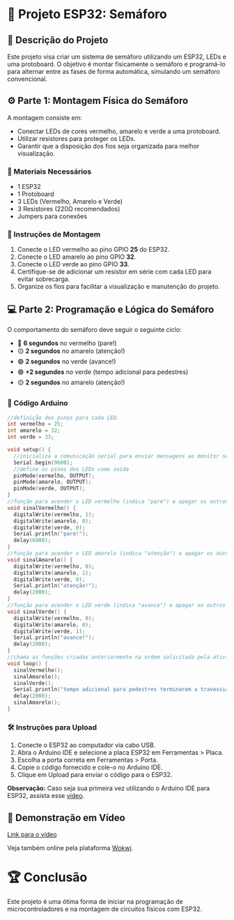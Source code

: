 # 🚦 Projeto ESP32: Semáforo

## 📝 Descrição do Projeto
Este projeto visa criar um sistema de semáforo utilizando um ESP32, LEDs e uma protoboard. O objetivo é montar fisicamente o semáforo e programá-lo para alternar entre as fases de forma automática, simulando um semáforo convencional.

## ⚙️ Parte 1: Montagem Física do Semáforo
A montagem consiste em:
- Conectar LEDs de cores vermelho, amarelo e verde a uma protoboard.
- Utilizar resistores para proteger os LEDs.
- Garantir que a disposição dos fios seja organizada para melhor visualização.

### 🚨 Materiais Necessários
- 1 ESP32
- 1 Protoboard
- 3 LEDs (Vermelho, Amarelo e Verde)
- 3 Resistores (220Ω recomendados)
- Jumpers para conexões

### 🔧 Instruções de Montagem
1. Conecte o LED vermelho ao pino GPIO **25** do ESP32.
2. Conecte o LED amarelo ao pino GPIO **32**.
3. Conecte o LED verde ao pino GPIO **33**.
4. Certifique-se de adicionar um resistor em série com cada LED para evitar sobrecarga.
5. Organize os fios para facilitar a visualização e manutenção do projeto.

## 💻 Parte 2: Programação e Lógica do Semáforo
O comportamento do semáforo deve seguir o seguinte ciclo:
- 🔴 **6 segundos** no vermelho (pare!)
- 🟡 **2 segundos** no amarelo (atenção!)
- 🟢 **2 segundos** no verde (avance!)
- 🟢 **+2 segundos** no verde (tempo adicional para pedestres)
- 🟡 **2 segundos** no amarelo (atenção!)

### 📜 Código Arduino
```cpp
//definição dos pinos para cada LED.
int vermelho = 25;
int amarelo = 32;
int verde = 33;

void setup() {
  //inicializa a comunicação serial para enviar mensagens ao monitor serial.
  Serial.begin(9600);
  //define os pinos dos LEDs como saída
  pinMode(vermelho, OUTPUT);
  pinMode(amarelo, OUTPUT);
  pinMode(verde, OUTPUT);
}
//função para acender o LED vermelho (indica "pare") e apagar os outros LEDs.
void sinalVermelho() {
  digitalWrite(vermelho, 1);
  digitalWrite(amarelo, 0);
  digitalWrite(verde, 0);
  Serial.println("pare!");
  delay(6000);
}
//função para acender o LED amarelo (indica "atenção") e apagar os outros LEDs.
void sinalAmarelo() {
  digitalWrite(vermelho, 0);
  digitalWrite(amarelo, 1);
  digitalWrite(verde, 0);
  Serial.println("atenção!");
  delay(2000);
}
//função para acender o LED verde (indica "avance") e apagar os outros LEDs.
void sinalVerde() {
  digitalWrite(vermelho, 0);
  digitalWrite(amarelo, 0);
  digitalWrite(verde, 1);
  Serial.println("avance!");
  delay(2000);
}
//chama as funções criadas anteriormente na ordem solicitada pela atividade.
void loop() {
  sinalVermelho();
  sinalAmarelo();
  sinalVerde();
  Serial.println("tempo adicional para pedestres terminarem a travessia");
  delay(2000); 
  sinalAmarelo();
}
```

### 🛠️ Instruções para Upload
1. Conecte o ESP32 ao computador via cabo USB.
2. Abra o Arduino IDE e selecione a placa ESP32 em Ferramentas > Placa.
3. Escolha a porta correta em Ferramentas > Porta.
4. Copie o código fornecido e cole-o no Arduino IDE.
5. Clique em Upload para enviar o código para o ESP32.

**Observação:** Caso seja sua primeira vez utilizando o Arduino IDE para ESP32, assista esse [vídeo](https://www.youtube.com/watch?v=N0V2lDB0-7c).

## 🎥 Demonstração em Vídeo
[Link para o vídeo](https://youtube.com/shorts/UQqu8HNu0Lo?feature=share)

Veja também online pela plataforma [Wokwi](https://wokwi.com/projects/412934469930959873).

# 🏆 Conclusão
Este projeto é uma ótima forma de iniciar na programação de microcontroladores e na montagem de circuitos físicos com ESP32.
